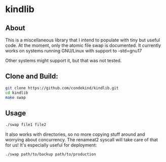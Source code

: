 # kindlib

## About
This is a miscellaneous library that I intend to populate with
tiny but useful code. At the moment, only the atomic file swap
is documented. It currently works on systems running GNU/Linux
with support to -std=gnu17

Other systems might support it, but that was not tested.

## Clone and Build:

``` bash
git clone https://github.com/condekind/kindlib.git
cd kindlib
make swap
```


## Usage

``` bash
./swap file1 file2
```
It also works with directories, so no more copying stuff around
and worrying about concurrency. The renameat2 syscall will take
care of that for us! It's especially useful for deployment:
``` bash
./swap path/to/backup path/to/production
```
